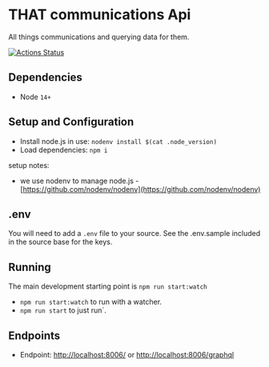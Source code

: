 # THAT communications Api

All things communications and querying data for them.

[![Actions Status](https://github.com/ThatConference/that-api-communications/workflows/Push%20Main%20CI/badge.svg)](https://github.com/ThatConference/that-api-communications/workflows/actions)

## Dependencies

- Node `14+`

## Setup and Configuration

- Install node.js in use: `nodenv install $(cat .node_version)`
- Load dependencies: `npm i`

setup notes:

- we use nodenv to manage node.js - [https://github.com/nodenv/nodenv](https://github.com/nodenv/nodenv)

## .env

You will need to add a `.env` file to your source. See the .env.sample included in the source base for the keys.

## Running

The main development starting point is `npm run start:watch`

- `npm run start:watch` to run with a watcher.
- `npm run start` to just run`.

## Endpoints

- Endpoint: [http://localhost:8006/](http://localhost:8006/) or [http://localhost:8006/graphql](http://localhost:8006/graphql)
